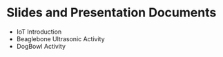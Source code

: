 # Slides and Presentation Documents
* IoT Introduction
* Beaglebone Ultrasonic Activity
* DogBowl Activity


